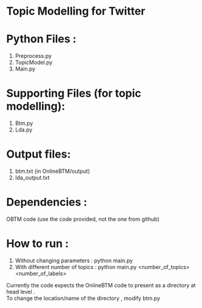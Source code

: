 Topic Modelling for Twitter 
========================================

Python Files : 
========================
1. Preprocess.py
2. TopicModel.py
3. Main.py
 
Supporting Files (for topic modelling):
=========================
1. Btm.py
2. Lda.py
 
Output files:
===========================
1. btm.txt (in OnlineBTM/output)
2. lda_output.txt 
 
Dependencies :
=========================
OBTM code (use the code provided, not the one from github)
  
How to run :
==========================
1.  Without changing parameters :   python main.py
2.  With different number of topics :  python main.py <number_of_topics> <number_of_labels>
  
  Currently the code expects the OnlineBTM code to present as a directory at head level .  
  To change the location/name of the directory , modify btm.py
 
